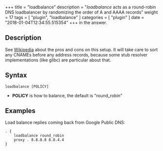 +++
title = "loadbalance"
description = "*loadbalance* acts as a round-robin DNS loadbalancer by randomizing the order of A and AAAA records"
weight = 17
tags = [ "plugin", "loadbalance" ]
categories = [ "plugin" ]
date = "2018-01-04T12:34:55.515354"
+++
 in the answer.

## Description
 
 See [Wikipedia](https://en.wikipedia.org/wiki/Round-robin_DNS) about the pros and cons on this
 setup. It will take care to sort any CNAMEs before any address records, because some stub resolver
 implementations (like glibc) are particular about that.

## Syntax

~~~
loadbalance [POLICY]
~~~

* **POLICY** is how to balance, the default is "round_robin"

## Examples

Load balance replies coming back from Google Public DNS:

~~~ corefile
. {
    loadbalance round_robin
    proxy . 8.8.8.8 8.8.4.4
}
~~~
